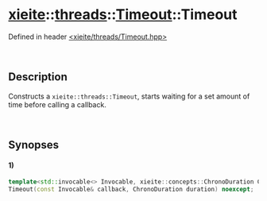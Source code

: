 # [xieite](../../../../../../xieite.md)\:\:[threads](../../../../../../threads.md)\:\:[Timeout](../../../../Timeout.md)\:\:Timeout
Defined in header [<xieite/threads/Timeout.hpp>](../../../../../../../include/xieite/threads/Timeout.hpp)

&nbsp;

## Description
Constructs a `xieite::threads::Timeout`, starts waiting for a set amount of time before calling a callback.

&nbsp;

## Synopses
#### 1)
```cpp
template<std::invocable<> Invocable, xieite::concepts::ChronoDuration ChronoDuration>
Timeout(const Invocable& callback, ChronoDuration duration) noexcept;
```
